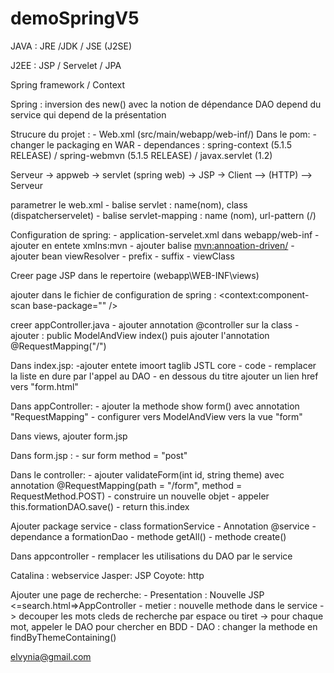 # demoSpringV5

JAVA : JRE /JDK / JSE (J2SE)

J2EE : JSP / Servelet / JPA

Spring framework / Context

Spring : inversion des new() avec la notion de dépendance DAO depend du service qui depend de la présentation


Strucure du projet :
	- Web.xml (src/main/webapp/web-inf/)
Dans le pom:
	- changer le packaging en WAR
	- dependances : spring-context (5.1.5 RELEASE) / spring-webmvn (5.1.5 RELEASE) / javax.servlet (1.2)

Serveur -> appweb -> servlet (spring web) -> JSP -> Client -->  (HTTP) --> Serveur


parametrer le web.xml 
	- balise servlet : name(nom), class (dispatcherservelet)
	- balise servlet-mapping : name (nom), url-pattern (/)

Configuration de spring:
	- application-servelet.xml dans webapp/web-inf
	- ajouter en entete xmlns:mvn
	- ajouter balise <mvn:annoation-driven/>
	- ajouter bean viewResolver
		- prefix
		- suffix
		- viewClass

Creer page JSP dans le repertoire (webapp\WEB-INF\views)

ajouter dans le fichier de configuration de spring :
<context:component-scan base-package="" />

creer appController.java
	- ajouter annotation @controller sur la class
	- ajouter : public ModelAndView index() puis ajouter l'annotation @RequestMapping("/")

Dans index.jsp:
	-ajouter entete imoort taglib JSTL core
	- code
	- remplacer la liste en dure par l'appel au DAO
	- en dessous du titre ajouter un lien href vers "form.html"

Dans appController:
	- ajouter la methode show form() avec annotation "RequestMapping"
	- configurer vers ModelAndView vers la vue "form"

Dans views, ajouter form.jsp

Dans form.jsp :
	- sur form method = "post"

Dans le controller:
	- ajouter validateForm(int id, string theme) avec annotation @RequestMapping(path = "/form", method = RequestMethod.POST)
	- construire un nouvelle objet
	- appeler this.formationDAO.save()
	- return this.index

Ajouter package service
	- class formationService
	- Annotation @service
	- dependance a formationDao
	- methode getAll()
	- methode create()

Dans appcontroller
	- remplacer les utilisations du DAO par le service


Catalina : webservice
Jasper: JSP
Coyote: http

Ajouter une page de recherche:
	- Presentation : Nouvelle JSP <=search.html=>AppController
	- metier : nouvelle methode dans le service 
		-> decouper les mots cleds de recherche par espace ou tiret
		-> pour chaque mot, appeler le DAO pour chercher en BDD
	- DAO : changer la methode en findByThemeContaining()

elvynia@gmail.com

